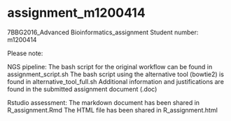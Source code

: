 # assignment_m1200414
7BBG2016_Advanced Bioinformatics_assignment
Student number: m1200414

Please note:

NGS pipeline:
The bash script for the original workflow can be found in assignment_script.sh
The bash script using the alternative tool (bowtie2) is found in alternative_tool_full.sh
Additional information and justifications are found in the submitted assignment document (.doc) 

Rstudio assessment:
The markdown document has been shared in R_assignment.Rmd
The HTML file has been shared in R_assignment.html
